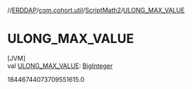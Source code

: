 //[ERDDAP](../../../index.md)/[com.cohort.util](../index.md)/[ScriptMath2](index.md)/[ULONG_MAX_VALUE](-u-l-o-n-g_-m-a-x_-v-a-l-u-e.md)

# ULONG_MAX_VALUE

[JVM]\
val [ULONG_MAX_VALUE](-u-l-o-n-g_-m-a-x_-v-a-l-u-e.md): [BigInteger](https://docs.oracle.com/en/java/javase/21/docs/api/java.base/java/math/BigInteger.html)

18446744073709551615.0